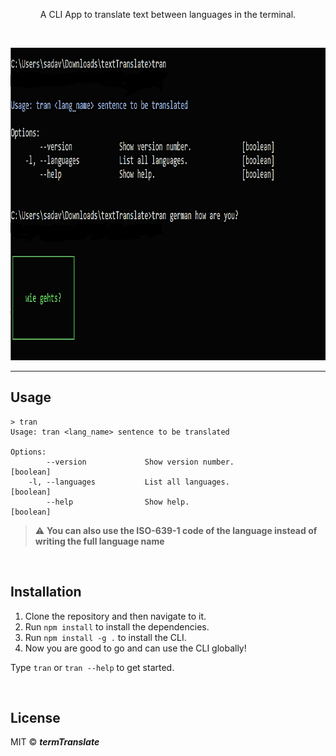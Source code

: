 <p align="center">A CLI App to translate text between languages in the terminal.</p>
<br>

<p align="center">
<img src="images/demo.png" alt="demonstration" height="500" width="800" >  
</p>


---

## Usage

```
> tran
Usage: tran <lang_name> sentence to be translated

Options:
        --version             Show version number.              [boolean]
    -l, --languages           List all languages.               [boolean]
        --help                Show help.                        [boolean]

```

> :warning: **You can also use the ISO-639-1 code of the language instead of writing the full language name**

<br>

## Installation

1. Clone the repository and then navigate to it.
2. Run ```npm install``` to install the dependencies.
3. Run ```npm install -g .``` to install the CLI. <br>
4. Now you are good to go and can use the CLI globally!

Type ```tran``` or ```tran --help``` to get started.

<br>

## License

MIT © ***termTranslate***
